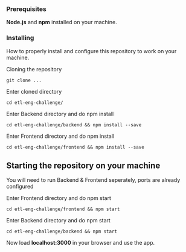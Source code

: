 ### Prerequisites

**Node.js** and **npm** installed on your machine.

### Installing

How to properly install and configure this repository to work on your machine.

Cloning the repository

```
git clone ...
```

Enter cloned directory

```
cd etl-eng-challenge/
```

Enter Backend directory and do npm install

```
cd etl-eng-challenge/backend && npm install --save
```

Enter Frontend directory and do npm install

```
cd etl-eng-challenge/frontend && npm install --save
```

## Starting the repository on your machine

You will need to run Backend & Frontend seperately, ports are already configured

Enter Frontend directory and do npm start

```
cd etl-eng-challenge/frontend && npm start
```

Enter Backend directory and do npm start

```
cd etl-eng-challenge/backend && npm start
```

Now load **localhost:3000** in your browser and use the app.
